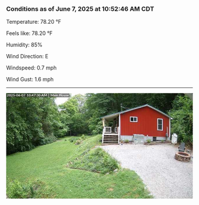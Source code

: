 ### Conditions as of June 7, 2025 at 10:52:46 AM CDT 

Temperature: 78.20 &deg;F

Feels like: 78.20 &deg;F

Humidity: 85%

Wind Direction: E

Windspeed: 0.7 mph

Wind Gust: 1.6 mph

---

<img src="./images/latest.jpeg"/>

